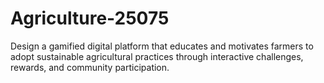 # Agriculture-25075
Design a gamified digital platform that educates and motivates farmers to adopt sustainable agricultural practices through interactive challenges, rewards, and community participation.
